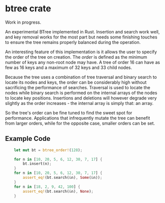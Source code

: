 # btree crate

Work in progress.

An experimental BTree implemented in Rust. Insertion and search work well, and
key removal works for the most part but needs some finishing touches to ensure
the tree remains properly balanced during the operation.

An interesting feature of this implementation is it allows the user to specify
the order of the tree on creation. The *order* is defined as the minimum
number of keys any non-root node may have. A tree of order 16 can have as few
as 16 keys and a maximum of 32 keys and 33 child nodes.

Because the tree uses a combination of tree traversal and binary search to
locate its nodes and keys, the order can be considerably high without 
sacrificing the performance of searches. Traversal is used to locate the nodes 
while binary search is performed on the internal arrays of the nodes to locate 
key positions. Insertions and deletions will however degrade very slightly as
the order increases - the internal array is simply that: an array.

So the tree's order can be fine tuned to find the sweet spot for performance.
Applications that infrequently mutate the tree can benefit from larger orders, 
while for the opposite case, smaller orders can be set.

## Example Code

```rust
    let mut bt = btree_order!(128);
    
    for n in [10, 20, 5, 6, 12, 30, 7, 17] {
        bt.insert(n);
    }
    for n in [10, 20, 5, 6, 12, 30, 7, 17] {
        assert_eq!(bt.search(&n), Some(&n));
    }
    for n in [18, 2, 9, 42, 100] {
        assert_eq!(bt.search(&n), None);
    }
```
